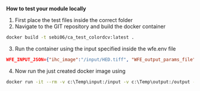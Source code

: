 
**How to test your module locally**

1. First place the test files inside the correct folder
2. Navigate to the GIT repository and build the docker container

```bash
docker build -t sebi06/ca_test_colordcv:latest .
```

3. Run the container using the input specified inside the wfe.env file

```JSON
WFE_INPUT_JSON={"ihc_image":"/input/HED.tiff", "WFE_output_params_file":"/output.json"}
```

4. Now run the just created docker image using

```bash
docker run -it --rm -v c:\Temp\input:/input -v c:\Temp\output:/output --env-file wfe.env sebi06/ca_test_colordcv:latest
```
